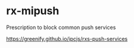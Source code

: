 # rx-mipush

Prescription to block common push services

https://greenify.github.io/ipcjs/rxs-push-services
